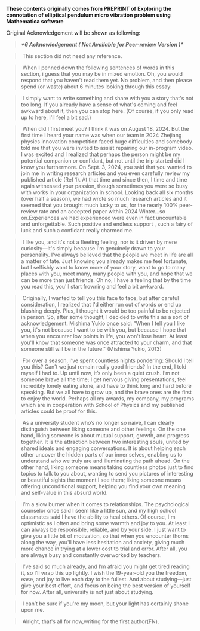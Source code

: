 **These contents originally comes from PREPRINT of** **Exploring the connotation of elliptical pendulum micro vibration problem using Mathematica software**

Original Acknowledgement will be shown as following:

>  ***\*6 Acknowledgement ( Not Available for Peer-review Version )\****

> ​	This section did not need any reference.

> ​	When I penned down the following sentences of words in this section, i guess that you may be in mixed emotion. Oh, you would respond that you haven’t read them yet. No problem, and then please spend (or waste) about 6 minutes looking through this essay:

> ​	 I simply want to write something and share with you a story that's not too long. If you already have a sense of what's coming and feel awkward about it, then you can stop here. (Of course, if you only read up to here, I'll feel a bit sad.)

> ​	When did I first meet you? I think it was on August 18, 2024. But the first time I heard your name was when our team in 2024 Zhejiang physics innovation competition faced huge difficulties and somebody told me that you were invited to assist repairing our in-program video. I was excited and I realized that perhaps the person might be my potential companion or confidant, but not until the trip started did I know you furthermore. On Sept. 3, 2024, you said that you wanted to join me in writing research articles and you even carefully review my published article (Ref 1). At that time and since then, I time and time again witnessed your passion, though sometimes you were so busy with works in your organization in school. Looking back all six months (over half a season), we had wrote so much research articles and it seemed that you brought much lucky to us, for the nearly 100% peer-review rate and an accepted paper within 2024 Winter...so on.Experiences we had experienced were even in fact uncountable and unforgettable. Such positive and endless support , such a fairy of luck and such a confidant really charmed me.

> ​	I like you, and it's not a fleeting feeling, nor is it driven by mere curiosity—it's simply because I'm genuinely drawn to your personality. I've always believed that the people we meet in life are all a matter of fate. Just knowing you already makes me feel fortunate, but I selfishly want to know more of your story, want to go to many places with you, meet many, many people with you, and hope that we can be more than just friends. Oh no, I have a feeling that by the time you read this, you'll start frowning and feel a bit awkward.

> ​	Originally, I wanted to tell you this face to face, but after careful consideration, I realized that I'd either run out of words or end up blushing deeply. Plus, I thought it would be too painful to be rejected in person. So, after some thought, I decided to write this as a sort of acknowledgement. Mishima Yukio once said: "When I tell you I like you, it's not because I want to be with you, but because I hope that when you encounter low points in life, you won't lose heart. At least you'll know that someone was once attracted to your charm, and that someone still will be in the future." (Mishima Yukio, 2013)

> ​	For over a season, I’ve spent countless nights pondering: Should I tell you this? Can’t we just remain really good friends? In the end, I told myself I had to. Up until now, it’s only been a quiet crush. I’m not someone brave all the time; I get nervous giving presentations, feel incredibly lonely eating alone, and have to think long and hard before speaking. But we all have to grow up, and the brave ones are the first to enjoy the world. Perhaps all my awards, my company, my programs which are in cooperation with School of Physics and my published articles could be proof for this. 

> ​	As a university student who’s no longer so naive, I can clearly distinguish between liking someone and other feelings. On the one hand, liking someone is about mutual support, growth, and progress together. It is the attraction between two interesting souls, united by shared ideals and engaging conversations. It is about helping each other uncover the hidden parts of our inner selves, enabling us to understand who we truly are and illuminating the path ahead. On the other hand, liking someone means taking countless photos just to find topics to talk to you about, wanting to send you pictures of interesting or beautiful sights the moment I see them; liking someone means offering unconditional support, helping you find your own meaning and self-value in this absurd world.

> ​	I’m a slow burner when it comes to relationships. The psychological counselor once said I seem like a little sun, and my high school classmates said I have the ability to heal others. Of course, I'm optimistic as I often and  bring some warmth and joy to you. At least I can always be responsible, reliable, and by your side. I just want to give you a little bit of motivation, so that when you encounter thorns along the way, you'll have less hesitation and anxiety, giving much more chance in trying at a lower cost to trial and error. After all, you are always busy and constantly overworked by teachers.

> ​	I’ve said so much already, and I’m afraid you might get tired reading it, so I’ll wrap this up lightly. I wish the 19-year-old you the freedom, ease, and joy to live each day to the fullest. And about studying—just give your best effort, and focus on being the best version of yourself for now. After all, university is not just about studying.

> ​	I can’t be sure if you're my moon, but your light has certainly shone upon me. 

> ​	Alright, that's all for now,writing for the first author(FN).

